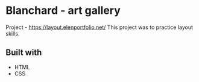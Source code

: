 # Blanchard - art gallery

Project - https://layout.elenportfolio.net/
This project was to practice layout skills.

## Built with

* HTML
* CSS
